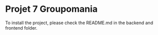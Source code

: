 # Projet 7 Groupomania


To install the project, please check the README.md in the backend and frontend folder.